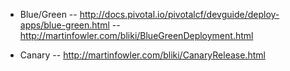 

* Blue/Green
-- http://docs.pivotal.io/pivotalcf/devguide/deploy-apps/blue-green.html
-- http://martinfowler.com/bliki/BlueGreenDeployment.html

* Canary
-- http://martinfowler.com/bliki/CanaryRelease.html
